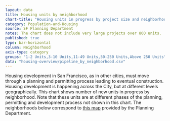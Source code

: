 ```yaml
---
layout: data
title: Housing units by neighborhood
chart-title: "Housing units in progress by project size and neighborhood, 2014 Q2"
category: Population-and-Housing
source: SF Planning Department
notes: The chart does not include very large projects over 800 units.
published: true
type: bar-horizontal
column: Neighborhood
axis-type: category
groups: "1-2 Units,3-10 Units,11-49 Units,50-250 Units,Above 250 Units"
data: "housing-overview/pipeline_by_neighborhood.csv"
---
```

Housing development in San Francisco, as in other cities, must move through a planning and permitting process leading to eventual construction. Housing development is happening across the City, but at different levels geographically. This chart shows number of new units in progress by neighborhood. Note that these units are at different phases of the planning, permitting and development process not shown in this chart. The neighborhoods below correspond to [this map](http://www.sf-planning.org/index.aspx?page=1654) provided by the Planning Department.
